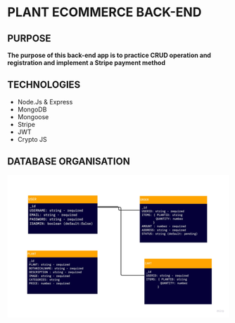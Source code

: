 # PLANT ECOMMERCE BACK-END 

## PURPOSE 
**The purpose of this back-end app is to practice CRUD operation and registration and implement a Stripe payment method**

## TECHNOLOGIES
- Node.Js & Express
- MongoDB
- Mongoose
- Stripe
- JWT
- Crypto JS

## DATABASE ORGANISATION

![database UML diagrams](/assets/database_UML_diagrams.jpeg)